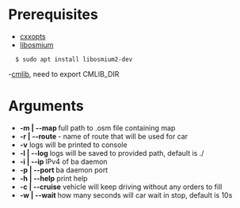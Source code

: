 # Prerequisites #
- [cxxopts](https://github.com/jarro2783/cxxopts)
- [libosmium](https://github.com/osmcode/libosmium)
```
  $ sudo apt install libosmium2-dev
 ```
-[cmlib](https://github.com/cmakelib/cmakelib), need to export CMLIB_DIR

# Arguments
- **-m | --map <file path>** full path to .osm file containing map
- **-r | --route <route name>** - name of route that will be used for car
- **-v** logs will be printed to console
- **-l | --log <path>** logs will be saved to provided path, default is .\/
- **-i | --ip <IPv4>** IPv4 of ba daemon
- **-p | --port <port number>** ba daemon port
- **-h | --help** print help
- **-c | --cruise** vehicle will keep driving without any orders to fill
- **-w | --wait <time in seconds>** how many seconds will car wait in stop, default is 10s